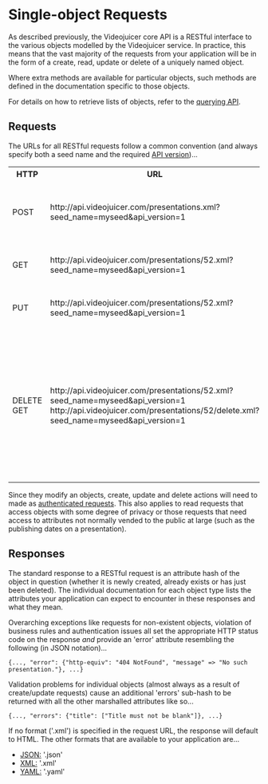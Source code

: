 Single-object Requests
======================

As described previously, the Videojuicer core API is a RESTful interface to the various objects modelled by the Videojuicer service. In practice, this means that the vast majority of the requests from your application will be in the form of a create, read, update or delete of a uniquely named object.

Where extra methods are available for particular objects, such methods are defined in the documentation specific to those objects.

For details on how to retrieve lists of objects, refer to the [querying API][query_requests].

[query_requests]: query_requests.html

Requests
--------

The URLs for all RESTful requests follow a common convention (and always specify both a seed name and the required [API version][api_versions])...

<table>
	<tr><th>HTTP</th> <th>URL</th> <th>Action</th></tr>
	<tr>
		<td>POST</td>
		<td>http://api.videojuicer.com/presentations.xml?seed_name=myseed&amp;api_version=1</td>
		<td>Creates a new presentation from the posted form data.</td>
	</tr>
	<tr>
		<td>GET</td>
		<td>http://api.videojuicer.com/presentations/52.xml?seed_name=myseed&amp;api_version=1</td>
		<td>Reads an existing presentation (ID 52).</td>
	</tr>
	<tr>
		<td>PUT</td>
		<td>http://api.videojuicer.com/presentations/52.xml?seed_name=myseed&amp;api_version=1</td>
		<td>Updates an existing presentation (ID 52).</td>
	</tr>
	<tr>
		<td>DELETE <br /> GET</td>
		<td>http://api.videojuicer.com/presentations/52.xml?seed_name=myseed&amp;api_version=1 <br /> http://api.videojuicer.com/presentations/52/delete.xml?seed_name=myseed&amp;api_version=1</td>
		<td>Deletes an existing presentation (ID 52). The second method form exists to help with browsers / gateways that do not support the HTTP DELETE verb.</td>
	</tr>
</table>

Since they modify an objects, create, update and delete actions will need to made as [authenticated requests][authenticated_requests]. This also applies to read requests that access objects with some degree of privacy or those requests that need access to attributes not normally vended to the public at large (such as the publishing dates on a presentation).

[api_versions]: api_versions.html
[authenticated_requests]: authenticated_requests.html

Responses
---------

The standard response to a RESTful request is an attribute hash of the object in question (whether it is newly created, already exists or has just been deleted). The individual documentation for each object type lists the attributes your application can expect to encounter in these responses and what they mean.

Overarching exceptions like requests for non-existent objects, violation of business rules and authentication issues all set the appropriate HTTP status code on the response _and_ provide an 'error' attribute resembling the following (in JSON notation)...

	{..., "error": {"http-equiv": "404 NotFound", "message" => "No such presentation."}, ...}

Validation problems for individual objects (almost always as a result of create/update requests) cause an additional 'errors' sub-hash to be returned with all the other marshalled attributes like so...

	{..., "errors": {"title": ["Title must not be blank"]}, ...}

If no format ('.xml') is specified in the request URL, the response will default to HTML. The other formats that are available to your application are...

* [JSON:][json] '.json'
* [XML:][xml] '.xml'
* [YAML:][yaml] '.yaml'

[json]: http://www.json.org
[xml]: http://www.w3.org/XML
[yaml]: http://www.yaml.org

